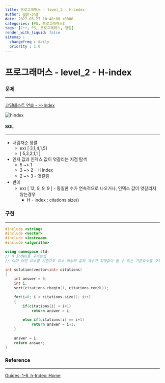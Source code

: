 ```yaml
---
title: 프로그래머스 - level_2 - H-index
author: ggh-png
date: 2022-03-27 10:40:00 +0800
categories: [PS, 프로그래머스]
tags: [C++, PS, 프로그래머스, 정렬]
render_with_liquid: false
sitemap :
  changefreq : daily
  priority : 1.0
---
```


# 프로그래머스 - level_2 - H-index

### 문제

---

[코딩테스트 연습 - H-Index](https://programmers.co.kr/learn/courses/30/lessons/42747)

![hindex](https://user-images.githubusercontent.com/71277820/160284670-7eff394f-0a29-473c-bc54-46307933ffac.png)

#### SOL

---

- 내림차순 정렬
    - ex) [ 3,1,4,1,5]
    - [ 5,3,2,1,1 ]
- 인자 값과 인덱스 값이 엇갈리는 지점 탐색
    - 5 ~> 1
    - 3 ~> 2 - H index
    - 2 ~> 3 - 엇갈림
- 반례
    - ex) [ 12, 9, 9, 9 ] - 동일한 수가 연속적으로 나오거나, 인덱스 값이 엇갈리지 않는경우
        - H - index : citations.size()

### 구현

---

```cpp
#include <string>
#include <vector>
#include <iostream>
#include <algorithm>

using namespace std;
// H index를 구하는법 
// 아마 어떤 요소를 기준으로 요소 이상의 값의 개수가 최댓값이 될 수 있는 기준요소를 구하는거겠지? 

int solution(vector<int> citations) 
{
    int answer = 0;
    int i;
    sort(citations.rbegin(), citations.rend());

    for(i=0; i < citations.size(); i++)
    {   
        if(citations[i] < i+1)
            return answer = i;
        
        else if(citations[i] == i+1)
            return answer = i+1;     
    }
            
    answer = i;    
    return answer;
}
```

### Reference

---

[Guides: 1-6. h-Index: Home](https://hanyang-kr.libguides.com/c.php?g=717952)
